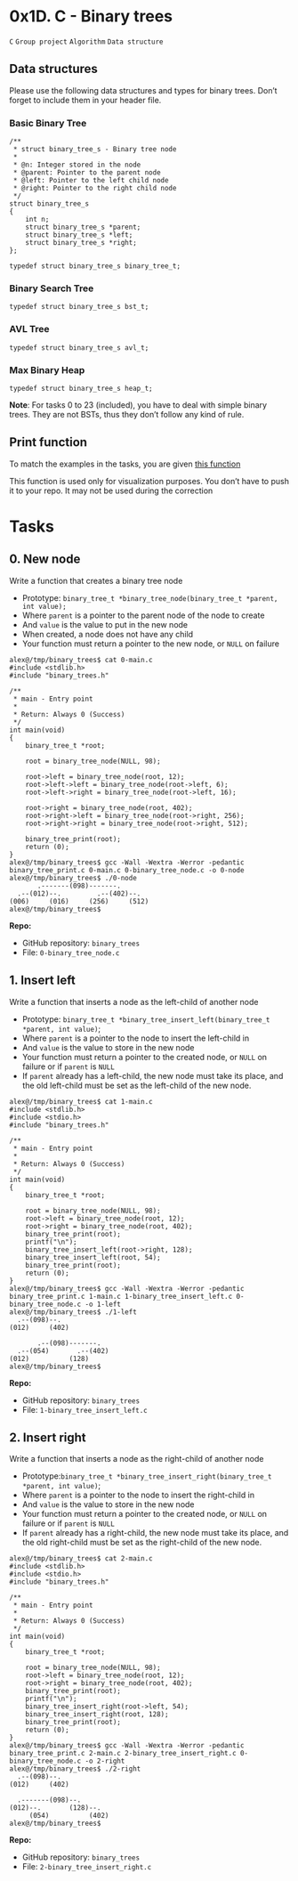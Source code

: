 # 0x1D. C - Binary trees


`C`
`Group project`
`Algorithm`
`Data structure`

## Data structures
Please use the following data structures and types for binary trees. Don’t forget to include them in your header file.

### Basic Binary Tree

```
/**
 * struct binary_tree_s - Binary tree node
 *
 * @n: Integer stored in the node
 * @parent: Pointer to the parent node
 * @left: Pointer to the left child node
 * @right: Pointer to the right child node
 */
struct binary_tree_s
{
    int n;
    struct binary_tree_s *parent;
    struct binary_tree_s *left;
    struct binary_tree_s *right;
};

typedef struct binary_tree_s binary_tree_t;
```

### Binary Search Tree
`typedef struct binary_tree_s bst_t;`
### AVL Tree
`typedef struct binary_tree_s avl_t;`
### Max Binary Heap
`typedef struct binary_tree_s heap_t;`

**Note**: For tasks 0 to 23 (included), you have to deal with simple binary trees. They are not BSTs, thus they don’t follow any kind of rule.

## Print function
To match the examples in the tasks, you are given [this function](https://github.com/holbertonschool/0x1C.c)

This function is used only for visualization purposes. You don’t have to push it to your repo. It may not be used during the correction


# Tasks
## 0. New node

Write a function that creates a binary tree node

  * Prototype: `binary_tree_t *binary_tree_node(binary_tree_t *parent, int value);`
  * Where `parent` is a pointer to the parent node of the node to create
  * And `value` is the value to put in the new node
  * When created, a node does not have any child
  * Your function must return a pointer to the new node, or `NULL`  on failure
  
```
alex@/tmp/binary_trees$ cat 0-main.c 
#include <stdlib.h>
#include "binary_trees.h"

/**
 * main - Entry point
 *
 * Return: Always 0 (Success)
 */
int main(void)
{
    binary_tree_t *root;

    root = binary_tree_node(NULL, 98);

    root->left = binary_tree_node(root, 12);
    root->left->left = binary_tree_node(root->left, 6);
    root->left->right = binary_tree_node(root->left, 16);

    root->right = binary_tree_node(root, 402);
    root->right->left = binary_tree_node(root->right, 256);
    root->right->right = binary_tree_node(root->right, 512);

    binary_tree_print(root);
    return (0);
}
alex@/tmp/binary_trees$ gcc -Wall -Wextra -Werror -pedantic binary_tree_print.c 0-main.c 0-binary_tree_node.c -o 0-node
alex@/tmp/binary_trees$ ./0-node
       .-------(098)-------.
  .--(012)--.         .--(402)--.
(006)     (016)     (256)     (512)
alex@/tmp/binary_trees$
```
**Repo:**

  * GitHub repository: `binary_trees`
  * File: `0-binary_tree_node.c`

## 1. Insert left

Write a function that inserts a node as the left-child of another node

   * Prototype: `binary_tree_t *binary_tree_insert_left(binary_tree_t *parent, int value)`;
   * Where `parent` is a pointer to the node to insert the left-child in
   * And `value` is the value to store in the new node
   * Your function must return a pointer to the created node, or `NULL` on failure or if `parent` is `NULL`
   * If `parent` already has a left-child, the new node must take its place, and the old left-child must be set as the left-child of the new node.

```
alex@/tmp/binary_trees$ cat 1-main.c 
#include <stdlib.h>
#include <stdio.h>
#include "binary_trees.h"

/**
 * main - Entry point
 *
 * Return: Always 0 (Success)
 */
int main(void)
{
    binary_tree_t *root;

    root = binary_tree_node(NULL, 98);
    root->left = binary_tree_node(root, 12);
    root->right = binary_tree_node(root, 402);
    binary_tree_print(root);
    printf("\n");
    binary_tree_insert_left(root->right, 128);
    binary_tree_insert_left(root, 54);
    binary_tree_print(root);
    return (0);
}
alex@/tmp/binary_trees$ gcc -Wall -Wextra -Werror -pedantic binary_tree_print.c 1-main.c 1-binary_tree_insert_left.c 0-binary_tree_node.c -o 1-left
alex@/tmp/binary_trees$ ./1-left
  .--(098)--.
(012)     (402)

       .--(098)-------.
  .--(054)       .--(402)
(012)          (128)                                            
alex@/tmp/binary_trees$
```


**Repo:**

   * GitHub repository: `binary_trees`
   * File: `1-binary_tree_insert_left.c`




## 2. Insert right


Write a function that inserts a node as the right-child of another node

   * Prototype:`binary_tree_t *binary_tree_insert_right(binary_tree_t *parent, int value)`;
   * Where `parent` is a pointer to the node to insert the right-child in
   * And `value` is the value to store in the new node
   * Your function must return a pointer to the created node, or `NULL` on failure or if `parent` is `NULL`
   * If `parent` already has a right-child, the new node must take its place, and the old right-child must be set as the right-child of the new node.

```
alex@/tmp/binary_trees$ cat 2-main.c 
#include <stdlib.h>
#include <stdio.h>
#include "binary_trees.h"

/**
 * main - Entry point
 *
 * Return: Always 0 (Success)
 */
int main(void)
{
    binary_tree_t *root;

    root = binary_tree_node(NULL, 98);
    root->left = binary_tree_node(root, 12);
    root->right = binary_tree_node(root, 402);
    binary_tree_print(root);
    printf("\n");
    binary_tree_insert_right(root->left, 54);
    binary_tree_insert_right(root, 128);
    binary_tree_print(root);
    return (0);
}
alex@/tmp/binary_trees$ gcc -Wall -Wextra -Werror -pedantic binary_tree_print.c 2-main.c 2-binary_tree_insert_right.c 0-binary_tree_node.c -o 2-right
alex@/tmp/binary_trees$ ./2-right 
  .--(098)--.
(012)     (402)

  .-------(098)--.
(012)--.       (128)--.
     (054)          (402)
alex@/tmp/binary_trees$
```

**Repo:**

   * GitHub repository: `binary_trees`
   * File: `2-binary_tree_insert_right.c`
